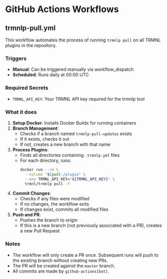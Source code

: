 # GitHub Actions Workflows

## trmnlp-pull.yml

This workflow automates the process of running `trmnlp pull` on all TRMNL plugins in the repository.

### Triggers

- **Manual**: Can be triggered manually via workflow_dispatch
- **Scheduled**: Runs daily at 00:00 UTC

### Required Secrets

- `TRMNL_API_KEY`: Your TRMNL API key required for the trmnlp tool

### What it does

1. **Setup Docker**: Installs Docker Buildx for running containers
2. **Branch Management**:
   - Checks if a branch named `trmnlp-pull-updates` exists
   - If it exists, checks it out
   - If not, creates a new branch with that name
3. **Process Plugins**:
   - Finds all directories containing `.trmnlp.yml` files
   - For each directory, runs:
     ```bash
     docker run --rm \
       --volume "$(pwd):/plugin" \
       --env TRMNL_API_KEY="${TRMNL_API_KEY}" \
       trmnl/trmnlp pull -f
     ```
4. **Commit Changes**:
   - Checks if any files were modified
   - If no changes, the workflow exits
   - If changes exist, commits all modified files
5. **Push and PR**:
   - Pushes the branch to origin
   - If this is a new branch (not previously associated with a PR), creates a new Pull Request

### Notes

- The workflow will only create a PR once. Subsequent runs will push to the existing branch without creating new PRs.
- The PR will be created against the `master` branch.
- All commits are made by `github-actions[bot]`.

